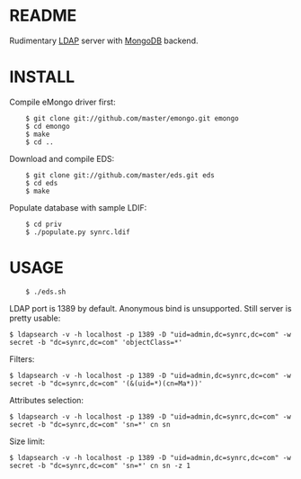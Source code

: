 README
======

Rudimentary [LDAP](http://en.wikipedia.org/wiki/LDAP) server with [MongoDB](http://www.mongodb.org/) backend.

INSTALL
=======

Compile eMongo driver first:

        $ git clone git://github.com/master/emongo.git emongo
        $ cd emongo
        $ make
        $ cd ..

Download and compile EDS:

        $ git clone git://github.com/master/eds.git eds
        $ cd eds
        $ make

Populate database with sample LDIF:

        $ cd priv
        $ ./populate.py synrc.ldif

USAGE
=====

        $ ./eds.sh

LDAP port is 1389 by default. Anonymous bind is unsupported. Still server is pretty usable:

	$ ldapsearch -v -h localhost -p 1389 -D "uid=admin,dc=synrc,dc=com" -w secret -b "dc=synrc,dc=com" 'objectClass=*'

Filters:

	$ ldapsearch -v -h localhost -p 1389 -D "uid=admin,dc=synrc,dc=com" -w secret -b "dc=synrc,dc=com" '(&(uid=*)(cn=Ma*))'

Attributes selection:

	$ ldapsearch -v -h localhost -p 1389 -D "uid=admin,dc=synrc,dc=com" -w secret -b "dc=synrc,dc=com" 'sn=*' cn sn

Size limit:

	$ ldapsearch -v -h localhost -p 1389 -D "uid=admin,dc=synrc,dc=com" -w secret -b "dc=synrc,dc=com" 'sn=*' cn sn -z 1


